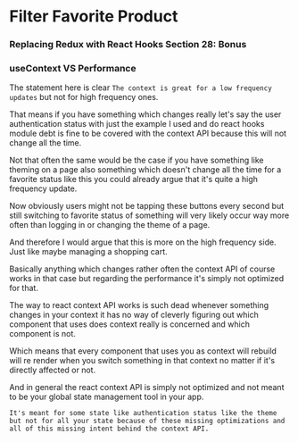 # Filter Favorite Product
### Replacing Redux with React Hooks Section 28: Bonus

### useContext VS Performance
The statement here is clear `The context is great for a low frequency updates` but not for high frequency ones.

That means if you have something which changes really let's say the user authentication status with just the example I used and do react hooks module debt is fine to be covered with the context API because this will not change all the time.

Not that often the same would be the case if you have something like theming on a page also something which doesn't change all the time for a favorite status like this you could already argue that it's quite a high frequency update.

Now obviously users might not be tapping these buttons every second but still switching to favorite status of something will very likely occur way more often than logging in or changing the theme of a page.

And therefore I would argue that this is more on the high frequency side.
Just like maybe managing a shopping cart.

Basically anything which changes rather often the context API of course works in that case but regarding the performance it's simply not optimized for that.

The way to react context API works is such dead whenever something changes in your context it has no way of cleverly figuring out which component that uses does context really is concerned and which component is not.

Which means that every component that uses you as context will rebuild will re render when you switch something in that context no matter if it's directly affected or not.

And in general the react context API is simply not optimized and not meant to be your global state management tool in your app.

`It's meant for some state like authentication status like the theme but not for all your state because of these missing optimizations and all of this missing intent behind the context API.`